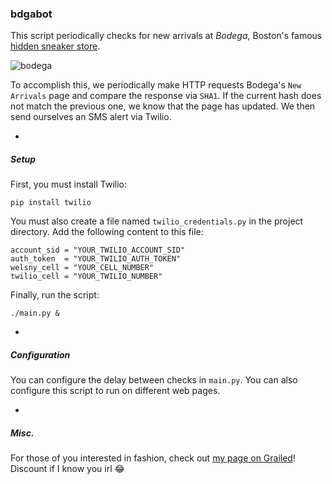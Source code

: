 ### bdgabot

This script periodically checks for new arrivals at *Bodega*, Boston's famous [hidden sneaker store](http://vergecampus.com/2016/04/bodega-bostons-best-kept-sneaker-secret/).

![bodega](http://redirect.viglink.com/?format=go&jsonp=vglnk_148280453683015&key=df0db99c24b1b40137920f96d4493326&libId=ix6v1jrr0101hgtq000DLs5re1x1qaufp&loc=http%3A%2F%2Fvergecampus.com%2F2016%2F04%2Fbodega-bostons-best-kept-sneaker-secret%2F&v=1&out=http%3A%2F%2Fd2118lkw40i39g.cloudfront.net%2Fwp-content%2Fuploads%2F2016%2F04%2Fg8kcdcn92fkpqhnm6kzo.jpg&title=Bodega%3A%20Boston%27s%20Best%20Kept%20Sneaker%20Secret%20-%20Verge%20Campus&txt=)

To accomplish this, we periodically make HTTP requests Bodega's `New Arrivals` page and compare the response via `SHA1`. If the current hash does not match the previous one, we know that the page has updated. We then send ourselves an SMS alert via Twilio. 

-

##### Setup

First, you must install Twilio:

```
pip install twilio
```

You must also create a file named `twilio_credentials.py` in the project directory. Add the following content to this file:

```
account_sid = "YOUR_TWILIO_ACCOUNT_SID"
auth_token  = "YOUR_TWILIO_AUTH_TOKEN"
welsny_cell = "YOUR_CELL_NUMBER"
twilio_cell = "YOUR_TWILIO_NUMBER"
```

Finally, run the script:

```./main.py &```

-

##### Configuration

You can configure the delay between checks in `main.py`. You can also configure this script to run on different web pages. 

-

##### Misc.

For those of you interested in fashion, check out [my page on Grailed](https://www.grailed.com/users/120044-wslyksfbs/wardrobe)! Discount if I know you irl 😂
